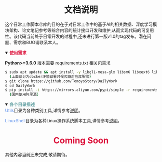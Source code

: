 # <div align="center">文档说明</div>

<p>
这个日常工作脚本仓库的目的在于对日常工作中的基于AI的相关数据、深度学习模块架构、论文笔记参考等综合内容的统计接口开发和维护,从而实现代码的可复用性。该代码当前处于日常开发的过程中,还未进行第一版v1.0的tag发布。潜在问题、需求和BUG请联系本人。
</p>

<details open>
<summary><b><font color=Crimson>使用需求</font></b></summary>

[**Python>=3.6.0**](https://www.python.org/) 版本需要
[requirements.txt](./requirements.txt) 相关包需求
```bash
$ sudo apt update && apt install -y libgl1-mesa-glx libsm6 libxext6 libxrender-dev 
  (上面部分为docker环境部署时候欠缺对应库所需)
$ git clone https://github.com/TomoyoStory/DailyWork
$ cd DailyWork
$ pip install -i https://mirrors.aliyun.com/pypi/simple -r requirements.txt
  (国内使用阿里源)
```
</details>

<details open>
<summary><b><font color=CadetBlue >各个目录描述</font></b></summary>
<font color=CornflowerBlue>Utils</font>目录为各种类别工具,详情参考<a href='./Utils/README.md'>说明</a>。

<font color=CornflowerBlue>LinuxShell</font>目录为各种Linux操作系统脚本工具,详情参考<a href='./LinuxShell/README.md'>说明</a>。
</details>


# <div align="center"><font color=Crimson>Coming Soon</font></div>
其他内容当前还未完成,敬请期待。